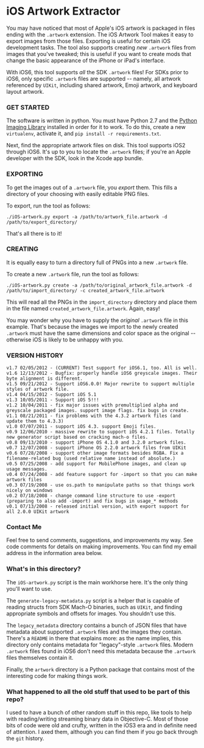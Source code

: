 iOS Artwork Extractor
=====================

You may have noticed that most of Apple's iOS artwork is packaged in files ending with the `.artwork` extension. The iOS Artwork Tool makes it easy to export images from those files. Exporting is useful for certain iOS development tasks. The tool also supports creating *new* `.artwork` files from images that you've tweaked; this is useful if you want to create mods that change the basic appearance of the iPhone or iPad's interface.

With iOS6, this tool supports _all_ the SDK `.artwork` files! For SDKs prior to iOS6, only specific `.artwork` files are supported -- namely, all artwork referenced by `UIKit`, including shared artwork, Emoji artwork, and keyboard layout artwork.

### GET STARTED

The software is written in python. You must have Python 2.7 and the [Python Imaging Library](http://www.pythonware.com/products/pil/) installed in order for it to work. To do this, create a new `virtualenv`, activate it, and `pip install -r requirements.txt`.

Next, find the appropriate artwork files on disk. This tool supports iOS2 through iOS6. It's up to you to locate the `.artwork` files; if you're an Apple developer with the SDK, look in the Xcode app bundle.

### EXPORTING

To get the images out of a `.artwork` file, you *export* them. This fills a directory of your choosing with easily editable PNG files.

To export, run the tool as follows:

    ./iOS-artwork.py export -a /path/to/artwork_file.artwork -d /path/to/export_directory/

That's all there is to it!

### CREATING

It is equally easy to turn a directory full of PNGs into a new `.artwork` file.

To create a new `.artwork` file, run the tool as follows:

    ./iOS-artwork.py create -a /path/to/original_artwork_file.artwork -d /path/to/import_directory/ -c created_artwork_file.artwork

This will read all the PNGs in the `import_directory` directory and place them in the file named `created_artwork_file.artwork`. Again, easy!

You may wonder why you have to supply the *original* `.artwork` file in this example. That's because the images we import to the newly created `.artwork` must have the same dimensions and color space as the original -- otherwise iOS is likely to be unhappy with you.

### VERSION HISTORY

    v1.7 02/05/2012 - (CURRENT) Test support for iOS6.1, too. All is well.
    v1.6 12/13/2012 - Bugfix: properly handle iOS6 greyscale images. Their byte alignment is different.
    v1.5 09/21/2012 - Support iOS6.0.0! Major rewrite to support multiple styles of artwork file.
    v1.4 04/15/2012 - Support iOS 5.1
    v1.3 10/05/2011 - Support iOS 5!!!
    v1.2 10/04/2011 - fix major issues with premultiplied alpha and greyscale packaged images. support image flags. fix bugs in create.
    v1.1 08/21/2011 - fix problems with the 4.3.2 artwork files (and update them to 4.3.3)
    v1.0 07/07/2011 - support iOS 4.3. support Emoji files.
    v0.9 12/06/2010 - massive rewrite to support iOS 4.2.1 files. Totally new generator script based on cracking mach-o files.
    v0.8 09/13/2010 - support iPhone OS 4.1.0 and 3.2.0 artwork files.
    v0.7 12/07/2008 - support iPhone OS 2.2.0 artwork files from UIKit
    v0.6 07/28/2008 - support other image formats besides RGBA. Fix a filename-related bug (used relative name instead of absolute.)
    v0.5 07/25/2008 - add support for MobilePhone images, and clean up usage messages.
    v0.4 07/24/2008 - add feature support for -import so that you can make artwork files
    v0.3 07/19/2008 - use os.path to manipulate paths so that things work nicely on windows
    v0.2 07/18/2008 - change command line structure to use -export (preparing to also add -import) and fix bugs in usage_* methods
    v0.1 07/13/2008 - released initial version, with export support for all 2.0.0 UIKit artwork

### Contact Me

Feel free to send comments, suggestions, and improvements my way. See code comments for details on making improvements. You can find my email address in the information area below.

### What's in this directory?

The `iOS-artwork.py` script is the main workhorse here. It's the only thing you'll want to use.

The `generate-legacy-metadata.py` script is a helper that is capable of reading structs from SDK Mach-O binaries, such as `UIKit`, and finding appropriate symbols and offsets for images. You shouldn't use this.

The `legacy_metadata` directory contains a bunch of JSON files that have metadata about supported `.artwork` files and the images they contain. There's a `README` in there that explains more: as the name implies, this directory only contains metadata for "legacy"-style `.artwork` files. Modern `.artwork` files found in iOS6 don't need this metadata because the `.artwork` files themselves contain it.

Finally, the `artwork` directory is a Python package that contains most of the interesting code for making things work.

### What happened to all the old stuff that used to be part of this repo?

I used to have a bunch of other random stuff in this repo, like tools to help with reading/writing streaming binary data in Objective-C. Most of those bits of code were old and crufty, written in the iOS3 era and in definite need of attention. I axed them, although you can find them if you go back through the `git` history.



